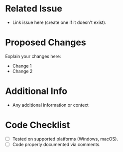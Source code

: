 # Related Issue
- Link issue here (create one if it doesn't exist).

# Proposed Changes
Explain your changes here:
- Change 1
- Change 2

# Additional Info
- Any additional information or context

# Code Checklist 
- [ ] Tested on supported platforms (Windows, macOS).
- [ ] Code properly documented via comments.
